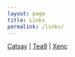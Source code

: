 ```yaml
---
layout: page
title: Links
permalink: /links/
---
```


[Catsay](https://www.hackpwn.xyz/) | [Tea9](https://tea9.xyz/) | [Xenc](http://console-log.cn/)   
